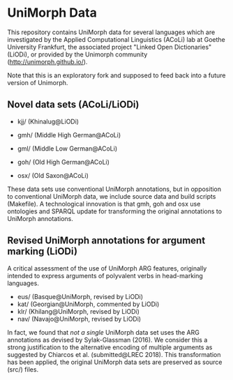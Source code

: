 UniMorph Data
=============

This repository contains UniMorph data for several languages which are investigated by the Applied Computational Linguistics (ACoLi) lab at Goethe University Frankfurt,  the associated project "Linked Open Dictionaries" (LiODi), or provided by the Unimorph community (http://unimorph.github.io/).

Note that this is an exploratory fork and supposed to feed back into a future version of Unimorph.

## Novel data sets (ACoLi/LiODi)

 - kjj/ (Khinalug@LiODi)
 
 - gmh/ (Middle High German@ACoLi)
 - gml/ (Middle Low German@ACoLi)
 - goh/ (Old High German@ACoLi)
 - osx/ (Old Saxon@ACoLi)

These data sets use conventional UniMorph annotations, but in opposition to conventional UniMorph data, we include source data and build scripts (Makefile). A technological innovation is that gmh, goh and osx use ontologies and SPARQL update for transforming the original annotations to UniMorph annotations. 

## Revised UniMorph annotations for argument marking (LiODi)

A critical assessment of the use of UniMorph ARG features, originally intended to express arguments of polyvalent verbs in head-marking languages.

 - eus/ (Basque@UniMorph, revised by LiODi)
 - kat/ (Georgian@UniMorph, commented by LiODi)
 - klr/ (Khilang@UniMorph, revised by LiODi)
 - nav/ (Navajo@UniMorph, revised by LiODi)

In fact, we found that *not a single* UniMorph data set uses the ARG annotations as devised by Sylak-Glassman (2016). We consider this a strong justification to the alternative encoding of multiple arguments as suggested by Chiarcos et al. (submitted@LREC 2018). This transformation has been applied, the original UniMorph data sets are preserved as source (src/) files.